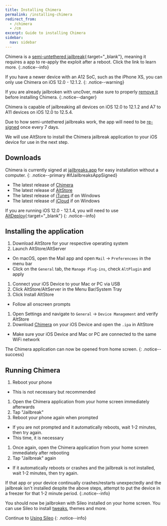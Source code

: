```yaml
---
title: Installing Chimera
permalink: /installing-chimera
redirect_from:
  - /chimera
  - /cm
excerpt: Guide to installing Chimera
sidebar:
  nav: sidebar
---
```


Chimera is a [semi-untethered jailbreak](/types-of-jailbreak#semi-untethered-jailbreaks){:target="_blank"}, meaning it requires a app to re-apply the exploit after a reboot. Click the link to learn more.
{:.notice--info}

If you have a newer device with an A12 SoC, such as the iPhone XS, you can only use Chimera on iOS 12.0 - 12.1.2.
{: .notice--warning}

If you are already jailbroken with unc0ver, make sure to properly [remove it](removing-u0) before installing Chimera.
{:.notice--danger}

Chimera is capable of jailbreaking all devices on iOS 12.0 to 12.1.2 and A7 to A11 devices on iOS 12.0 to 12.5.4.

Due to how semi-untethered jailbreaks work, the app will need to be [re-signed](resigning-apps) once every 7 days.

We will use AltStore to install the Chimera jailbreak application to your iOS device for use in the next step.

## Downloads

Chimera is currently signed at [jailbreaks.app](https://jailbreaks.app/) for easy installation without a computer.
{: .notice--primary #ifJailbreaksAppSigned}

<script src="/assets/js/if_jailbreaksapp_signed.js"></script>

- The latest release of [Chimera](https://chimera.coolstar.org/)
- The latest release of [AltStore](http://altstore.io/)
- The latest release of [iTunes](https://www.apple.com/itunes/download/win32) if on Windows
- The latest release of [iCloud](https://secure-appldnld.apple.com/windows/061-91601-20200323-974a39d0-41fc-4761-b571-318b7d9205ed/iCloudSetup.exe) if on Windows

If you are running iOS 12.0 - 12.1.4, you will need to use [AltDeploy](resigning-apps#resign-with-a-mac-altdeploy){:target="_blank"}
{: .notice--info}

## Installing the application

1. Download AltStore for your respective operating system
1. Launch AltStore/AltServer
  - On macOS, open the Mail app and open `Mail` -> `Preferencees` in the menu bar
  - Click on the `General` tab, the `Manage Plug-ins`, check `AltPlugin` and apply
1. Connect your iOS Device to your Mac or PC via USB
1. Click AltStore/AltServer in the Menu Bar/System Tray
1. Click Install AltStore
  - Follow all onscreen prompts
1. Open Settings and navigate to `General` -> `Device Management` and verify AltStore
1. Download [Chimera](https://chimera.sh/) on your iOS Device and open the `.ipa` in AltStore
  - Make sure your iOS Device and Mac or PC are connected to the same WiFi network

The Chimera application can now be opened from home screen.
{: .notice--success}


## Running Chimera

1. Reboot your phone
  - This is not necessary but recommended
1. Open the Chimera application from your home screen immediately afterwards
1. Tap "Jailbreak"
1. Reboot your phone again when prompted
  - If you are not prompted and it automatically reboots, wait 1-2 minutes, then try again.
  - This time, it is necessary
1. Once again, open the Chimera application from your home screen immediately after rebooting
1. Tap "Jailbreak" again
  - If it automatically reboots or crashes and the jailbreak is not installed, wait 1-2 minutes, then try again.

If that app or your device continually crashes/restarts unexpectedly and the jailbreak isn't installed despite the above steps, attempt to put the device in a freezer for that 1-2 minute period.
{:.notice--info}

You should now be jailbroken with Sileo installed on your home screen. You can use Sileo to install [tweaks](faq#tweaks), themes and more.

Continue to [Using Sileo](using-sileo)
{: .notice--info}
